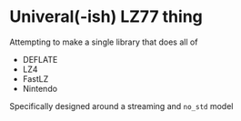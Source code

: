 # Univeral(-ish) LZ77 thing

Attempting to make a single library that does all of
* DEFLATE
* LZ4
* FastLZ
* Nintendo

Specifically designed around a streaming and `no_std` model
